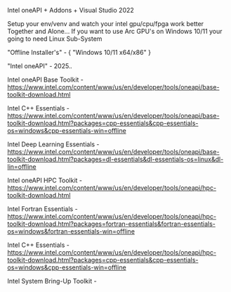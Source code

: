Intel oneAPI 
+
Addons 
+
Visual Studio 2022


Setup your env/venv and watch your intel gpu/cpu/fpga work better Together and Alone...
If you want to use Arc GPU's on Windows 10/11 your going to need Linux Sub-System

"Offline Installer's" - { "Windows 10/11 x64/x86" }

"Intel oneAPI" - 2025.*.*

Intel oneAPI Base Toolkit - https://www.intel.com/content/www/us/en/developer/tools/oneapi/base-toolkit-download.html

Intel C++ Essentials - https://www.intel.com/content/www/us/en/developer/tools/oneapi/base-toolkit-download.html?packages=cpp-essentials&cpp-essentials-os=windows&cpp-essentials-win=offline

Intel Deep Learning Essentials - https://www.intel.com/content/www/us/en/developer/tools/oneapi/base-toolkit-download.html?packages=dl-essentials&dl-essentials-os=linux&dl-lin=offline

Intel oneAPI HPC Toolkit - https://www.intel.com/content/www/us/en/developer/tools/oneapi/hpc-toolkit-download.html

Intel Fortran Essentials - https://www.intel.com/content/www/us/en/developer/tools/oneapi/hpc-toolkit-download.html?packages=fortran-essentials&fortran-essentials-os=windows&fortran-essentials-win=offline

Intel C++ Essentials - https://www.intel.com/content/www/us/en/developer/tools/oneapi/hpc-toolkit-download.html?packages=cpp-essentials&cpp-essentials-os=windows&cpp-essentials-win=offline

Intel System Bring-Up Toolkit - 
